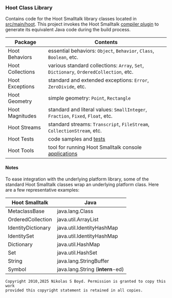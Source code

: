 ### Hoot Class Library

Contains code for the Hoot Smalltalk library classes located in [src/main/hoot](src/main/hoot).
This project invokes the Hoot Smalltalk [compiler plugin][hoot-maven-plugin] to generate its equivalent Java code during
the build process.

| **Package** | **Contents** |
| ----------- | ------------ |
| Hoot Behaviors   | essential behaviors: `Object`, `Behavior`, `Class`, `Boolean`, etc. |
| Hoot Collections | various standard collections: `Array`, `Set`, `Dictionary`, `OrderedCollection`, etc. |
| Hoot Exceptions  | standard and extended exceptions: `Error`, `ZeroDivide`, etc. |
| Hoot Geometry    | simple geometry: `Point`, `Rectangle` |
| Hoot Magnitudes  | standard and literal values: `SmallInteger`, `Fraction`, `Fixed`, `Float`, etc. |
| Hoot Streams     | standard streams: `Transcript`, `FileStream`, `CollectionStream`, etc. |
| Hoot Tests       | code samples and [tests](../hoot-design/tests.md#test-framework) |
| Hoot Tools       | tool for running Hoot Smalltalk console [applications][console-apps] |

#### Notes

To ease integration with the underlying platform library, some of the standard Hoot Smalltalk classes wrap an underlying
platform class. Here are a few representative examples:

| **Hoot Smalltalk** | **Java** |
| -------- | -------- |
| MetaclassBase      | java.lang.Class |
| OrderedCollection  | java.util.ArrayList |
| IdentityDictionary | java.util.IdentityHashMap |
| IdentitySet        | java.util.IdentityHashMap |
| Dictionary         | java.util.HashMap |
| Set    | java.util.HashSet |
| String | java.lang.StringBuffer |
| Symbol | java.lang.String (**intern**-ed) |


```
Copyright 2010,2025 Nikolas S Boyd. Permission is granted to copy this work 
provided this copyright statement is retained in all copies.
```

[hoot-maven-plugin]: ../hoot-maven-plugin/README.md#hoot-maven-plugin
[tests]: ../hoot-design/tests.md#test-framework
[console-apps]: ../hoot-design/tests.md#running-applications
